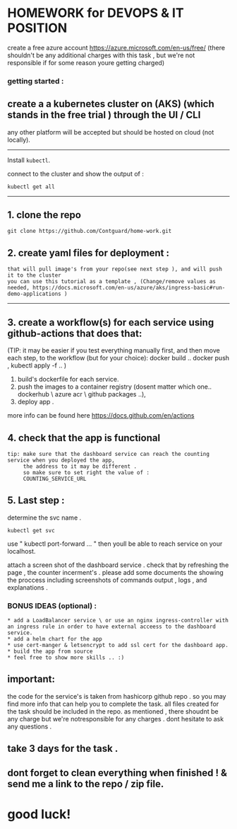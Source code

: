 # HOMEWORK for DEVOPS & IT POSITION

create a free azure account https://azure.microsoft.com/en-us/free/ (there shouldn't be any additional charges with this task , but we're not responsible if for some reason youre getting charged)

### getting started :  
## create a a kubernetes cluster on (AKS) (which stands in the free trial ) through the UI / CLI 

any other platform will be accepted but should be hosted on cloud  (not locally).



___
Install `kubectl`.

connect to the cluster and show the output of : 
```
kubectl get all 
```
----

##  1. clone the repo 
```
git clone https://github.com/Contguard/home-work.git
```

## 2.  create yaml files for deployment :
```
that will pull image's from your repo(see next step ), and will push it to the cluster 
you can use this tutorial as a template , (Change/remove values as needed, https://docs.microsoft.com/en-us/azure/aks/ingress-basic#run-demo-applications )

```
---
## 3. create a workflow(s) for each service  using github-actions that does that:


(TIP:
it may be easier if you test everything manually first, and then move each step, to the workflow (but for your choice): 
docker build .. 
docker push , 
kubectl apply -f .. )


 1. build's  dockerfile for each service.
 2. push the images to a container registry (dosent matter which one.. dockerhub \ azure acr \ github packages  ..),
 3. deploy app .

more info can be found here https://docs.github.com/en/actions
## 4. check that the app is functional
 ```
 tip: make sure that the dashboard service can reach the counting service when you deployed the app,
      the address to it may be different .
      so make sure to set right the value of : 
      COUNTING_SERVICE_URL 
 ```



## 5. Last step  :
determine the svc name . 
```
kubectl get svc
```

use " kubectl port-forward ... " then youll be able to reach service on your localhost.



attach a screen shot of the dashboard service . check that by refreshing the page ,  the counter incerment's  .
please add some documents the showing the proccess including screenshots of commands output , logs , and explanations . 

### BONUS IDEAS (optional) :
```
* add a LoadBalancer service \ or use an nginx ingress-controller with an ingress rule in order to have external acceess to the dashboard service.
* add a helm chart for the app
* use cert-manger & letsencrypt to add ssl cert for the dashboard app.
* build the app from source
* feel free to show more skills .. :)
```

## important: 
the code for the service's is taken from hashicorp github repo . so you may find more info that can help you to complete the task.
all files created for the task should be included in the repo. 
as mentioned , there shoudnt be any charge  but we're notresponsible for any charges .
dont hesitate to ask any questions  .
## take 3 days for the task .
## dont forget to clean everything when finished ! &  send me a link to the repo / zip file.

# good luck! 

